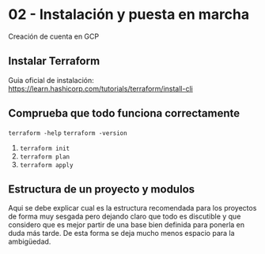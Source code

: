 # 02 - Instalación y puesta en marcha
Creación de cuenta en GCP






## Instalar Terraform

Guia oficial de instalación: https://learn.hashicorp.com/tutorials/terraform/install-cli




## Comprueba que todo funciona correctamente
`terraform -help`
`terraform -version`

1) `terraform init`
2) `terraform plan`
3) `terraform apply`


## Estructura de un proyecto y modulos

Aqui se debe explicar cual es la estructura recomendada para los proyectos de forma muy sesgada pero dejando claro
que todo es discutible y que considero que es mejor partir de una base bien definida para ponerla en duda más tarde.
De esta forma se deja mucho menos espacio para la ambigüedad.